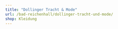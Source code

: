 ```yaml
---
title: "Dollinger Tracht & Mode"
url: /bad-reichenhall/dollinger-tracht-und-mode/
shop: Kleidung
---
```

